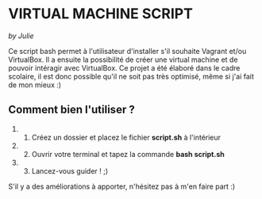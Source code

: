 # VIRTUAL MACHINE SCRIPT
*by Julie*

Ce script bash permet à l'utilisateur d'installer s'il souhaite Vagrant et/ou VirtualBox.
Il a ensuite la possibilité de créer une virtual machine et de pouvoir intéragir avec VirtualBox.
Ce projet a été élaboré dans le cadre scolaire, il est donc possible qu'il ne soit pas très optimisé, même si j'ai fait de mon mieux :)

## Comment bien l'utiliser ?
1. 1) Créez un dossier et placez le fichier **script.sh** à l'intérieur
1. 2) Ouvrir votre terminal et tapez la commande **bash script.sh**
1. 3) Lancez-vous guider ! ;)

S'il y a des améliorations à apporter, n'hésitez pas à m'en faire part :)